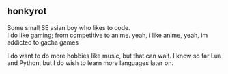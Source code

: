 ## honkyrot
Some small SE asian boy who likes to code.  
I do like gaming; from competitive to anime.
yeah, i like anime,
yeah, im addicted to gacha games


I do want to do more hobbies like music, but that can wait.
I know so far Lua and Python, but I do wish to learn more languages later on.  
